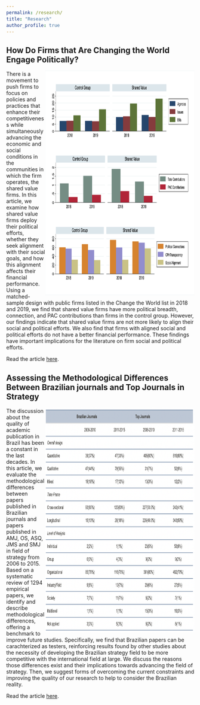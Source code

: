 ```yaml
---
permalink: /research/
title: "Research"
author_profile: true
---
```


## How Do Firms that Are Changing the World Engage Politically? ##

<img align= "right" width="400" height="600" src="/files/rbr_1.png"  alt="comparison of shared value firms with control group" >
There is a movement to push firms to focus on policies and practices that enhance their competitiveness while simultaneously advancing the economic and social conditions in the communities in which the firm operates, the shared value firms. In this article, we examine how shared value firms deploy their political efforts, whether they seek alignment with their social goals, and how this alignment affects their financial performance. Using a matched-sample design with public firms listed in the Change the World list in 2018 and 2019, we find that shared value firms have more political breadth, connection, and PAC contributions than firms in the control group. However, our findings indicate that shared value firms are not more likely to align their social and political efforts. We also find that firms with aligned social and political efforts do not have a better financial performance. These findings have important implications for the literature on firm social and political efforts.  

Read the article [here](https://rbr.business.rutgers.edu/article/how-do-firms-are-changing-world-engage-politically#.YXGA73SdI5M.twitter).

## Assessing the Methodological Differences Between Brazilian journals and Top Journals in Strategy ##

<img align= "right" width="400" height="600" src="/files/methods_differences.png"  alt="summary" >
The discussion about the quality of academic publication in Brazil has been a constant in the last decades. In this article, we evaluate the methodological differences between papers published in Brazilian journals and  papers published in AMJ, OS, ASQ, JMS and SMJ in field of strategy from 2006 to 2015. Based on a systematic review of 1294 empirical papers, we identify and describe methodological differences, offering a benchmark to improve future studies. Specifically, we find that Brazilian papers can be carachterized as testers, reinforcing results found by other studies about the necessity of developing the Brazilian strategy field to be more competitive with the international field at large. We discuss the reasons those differences exist and their implications towards advancing the field of strategy. Then, we suggest forms of overcoming the current constraints and improving the quality of our research to help to consider the Brazilian reality.

Read the article [here](https://www.scielo.br/j/ram/a/rsxx96mj5zXhhKf9cLp9jtL/?lang=en).